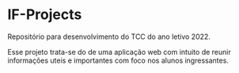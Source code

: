 # IF-Projects
Repositório para desenvolvimento do TCC do ano letivo 2022.

Esse projeto trata-se do de uma aplicação web com intuito de reunir informações uteis e importantes com foco nos alunos ingressantes.